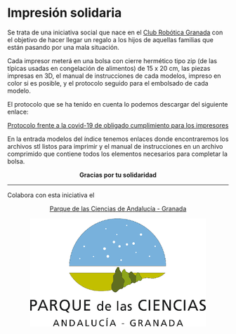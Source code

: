 # Impresión solidaria

Se trata de una iniciativa social que nace en el [Club Robótica Granada](https://clubroboticagranada.github.io/) con el objetivo de hacer llegar un regalo a los hijos de aquellas familias que están pasando por una mala situación.

Cada impresor meterá en una bolsa con cierre hermético tipo zip (de las típicas usadas en congelación de alimentos) de 15 x 20 cm, las piezas impresas en 3D, el manual de instrucciones de cada modelos, impreso en color si es posible, y el protocolo seguido para el embolsado de cada modelo.

El protocolo que se ha tenido en cuenta lo podemos descargar del siguiente enlace:

<center>

[Protocolo frente a la covid-19 de obligado cumplimiento para los impresores](../docs/protocolo/protocolo%20covid.pdf)

</center>

En la entrada modelos del índice tenemos enlaces donde encontraremos los archivos stl listos para imprimir y el manual de instrucciones en un archivo comprimido que contiene todos los elementos necesarios para completar la bolsa.

<center>

**Gracias por tu solidaridad**

</center>

***

Colabora con esta iniciativa el

<center>

[Parque de las Ciencias de Andalucía - Granada](https://www.parqueciencias.com/parqueciencias/)

![Parque de las Ciencias de Andalucía - Granada](img/logo-pc.png)

</center>
